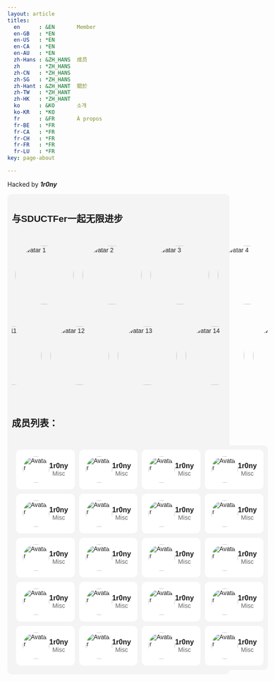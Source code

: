 ```yaml
---
layout: article
titles:
  en      : &EN       Member
  en-GB   : *EN
  en-US   : *EN
  en-CA   : *EN
  en-AU   : *EN
  zh-Hans : &ZH_HANS  成员
  zh      : *ZH_HANS
  zh-CN   : *ZH_HANS
  zh-SG   : *ZH_HANS
  zh-Hant : &ZH_HANT  關於
  zh-TW   : *ZH_HANT
  zh-HK   : *ZH_HANT
  ko      : &KO       소개
  ko-KR   : *KO
  fr      : &FR       À propos
  fr-BE   : *FR
  fr-CA   : *FR
  fr-CH   : *FR
  fr-FR   : *FR
  fr-LU   : *FR
key: page-about

---
```

Hacked by ***1r0ny***

<div class="container">
  <h2>与SDUCTFer一起无限进步</h2>
  <div class="scroll-container">
    <div class="scroll-content">
      <a href="https://almostgph.github.io/" target="_blank"><img src="https://s2.loli.net/2024/06/06/oyWFV32bHELhAdc.jpg" alt="Avatar 1"></a>
      <a href="https://almostgph.github.io/" target="_blank"><img src="https://s2.loli.net/2024/04/14/UC5zm7fti2ZwkGV.jpg" alt="Avatar 2"></a>
      <a href="https://almostgph.github.io/" target="_blank"><img src="https://s2.loli.net/2024/06/06/oyWFV32bHELhAdc.jpg" alt="Avatar 3"></a>
      <a href="https://almostgph.github.io/" target="_blank"><img src="https://s2.loli.net/2024/04/14/UC5zm7fti2ZwkGV.jpg" alt="Avatar 4"></a>
      <a href="https://almostgph.github.io/" target="_blank"><img src="https://s2.loli.net/2024/06/06/oyWFV32bHELhAdc.jpg" alt="Avatar 5"></a>
      <a href="https://almostgph.github.io/" target="_blank"><img src="https://s2.loli.net/2024/06/06/oyWFV32bHELhAdc.jpg" alt="Avatar 6"></a>
      <a href="https://almostgph.github.io/" target="_blank"><img src="https://s2.loli.net/2024/04/14/UC5zm7fti2ZwkGV.jpg" alt="Avatar 7"></a>
      <a href="https://almostgph.github.io/" target="_blank"><img src="https://s2.loli.net/2024/06/06/oyWFV32bHELhAdc.jpg" alt="Avatar 8"></a>
      <a href="https://almostgph.github.io/" target="_blank"><img src="https://s2.loli.net/2024/06/06/oyWFV32bHELhAdc.jpg" alt="Avatar 9"></a>
      <a href="https://almostgph.github.io/0" target="_blank"><img src="https://s2.loli.net/2024/06/06/oyWFV32bHELhAdc.jpg" alt="Avatar 10"></a>
      <a href="https://almostgph.github.io/" target="_blank"><img src="https://s2.loli.net/2024/06/06/oyWFV32bHELhAdc.jpg" alt="Avatar 1"></a>
      <a href="https://almostgph.github.io/" target="_blank"><img src="https://s2.loli.net/2024/04/14/UC5zm7fti2ZwkGV.jpg" alt="Avatar 2"></a>
      <a href="https://almostgph.github.io/" target="_blank"><img src="https://s2.loli.net/2024/06/06/oyWFV32bHELhAdc.jpg" alt="Avatar 3"></a>
      <a href="https://almostgph.github.io/" target="_blank"><img src="https://s2.loli.net/2024/06/06/oyWFV32bHELhAdc.jpg" alt="Avatar 4"></a>
      <a href="https://almostgph.github.io/" target="_blank"><img src="https://s2.loli.net/2024/06/06/oyWFV32bHELhAdc.jpg" alt="Avatar 5"></a>
      <a href="https://almostgph.github.io/" target="_blank"><img src="https://s2.loli.net/2024/04/14/UC5zm7fti2ZwkGV.jpg" alt="Avatar 6"></a>
      <a href="https://almostgph.github.io/" target="_blank"><img src="https://s2.loli.net/2024/06/06/oyWFV32bHELhAdc.jpg" alt="Avatar 7"></a>
      <a href="https://almostgph.github.io/" target="_blank"><img src="https://s2.loli.net/2024/06/06/oyWFV32bHELhAdc.jpg" alt="Avatar 8"></a>
      <a href="https://almostgph.github.io/" target="_blank"><img src="https://s2.loli.net/2024/06/06/oyWFV32bHELhAdc.jpg" alt="Avatar 9"></a>
      <a href="https://almostgph.github.io/" target="_blank"><img src="https://s2.loli.net/2024/06/06/oyWFV32bHELhAdc.jpg" alt="Avatar 10"></a>
    </div>
  </div>
  <div class="scroll-container">
    <div class="scroll-content alternate">
      <a href="https://ch31sbest.github.io/" target="_blank"><img src="https://ch31sbest.github.io/images/tou.jpg" alt="Avatar 11"></a>
      <a href="https://ch31sbest.github.io/" target="_blank"><img src="https://ch31sbest.github.io/images/tou.jpg" alt="Avatar 12"></a>
      <a href="https://ch31sbest.github.io/" target="_blank"><img src="https://ch31sbest.github.io/images/tou.jpg" alt="Avatar 13"></a>
      <a href="https://ch31sbest.github.io/" target="_blank"><img src="https://s2.loli.net/2024/04/14/UC5zm7fti2ZwkGV.jpg" alt="Avatar 14"></a>
      <a href="https://ch31sbest.github.io/" target="_blank"><img src="https://ch31sbest.github.io/images/tou.jpg" alt="Avatar 15"></a>
      <a href="https://ch31sbest.github.io/" target="_blank"><img src="https://ch31sbest.github.io/images/tou.jpg" alt="Avatar 16"></a>
      <a href="https://ch31sbest.github.io/" target="_blank"><img src="https://ch31sbest.github.io/images/tou.jpg" alt="Avatar 17"></a>
      <a href="https://ch31sbest.github.io/" target="_blank"><img src="https://ch31sbest.github.io/images/tou.jpg" alt="Avatar 18"></a>
      <a href="https://ch31sbest.github.io/" target="_blank"><img src="https://s2.loli.net/2024/04/14/UC5zm7fti2ZwkGV.jpg" alt="Avatar 19"></a>
      <a href="https://ch31sbest.github.io/" target="_blank"><img src="https://ch31sbest.github.io/images/tou.jpg" alt="Avatar 20"></a>
      <a href="https://ch31sbest.github.io/" target="_blank"><img src="https://ch31sbest.github.io/images/tou.jpg" alt="Avatar 11"></a>
      <a href="https://ch31sbest.github.io/" target="_blank"><img src="https://ch31sbest.github.io/images/tou.jpg" alt="Avatar 12"></a>
      <a href="https://ch31sbest.github.io/" target="_blank"><img src="https://ch31sbest.github.io/images/tou.jpg" alt="Avatar 13"></a>
      <a href="https://ch31sbest.github.io/" target="_blank"><img src="https://ch31sbest.github.io/images/tou.jpg" alt="Avatar 14"></a>
      <a href="https://ch31sbest.github.io/" target="_blank"><img src="https://ch31sbest.github.io/images/tou.jpg" alt="Avatar 15"></a>
      <a href="https://ch31sbest.github.io/" target="_blank"><img src="https://ch31sbest.github.io/images/tou.jpg" alt="Avatar 16"></a>
      <a href="https://ch31sbest.github.io/" target="_blank"><img src="https://ch31sbest.github.io/images/tou.jpg" alt="Avatar 17"></a>
      <a href="https://ch31sbest.github.io/" target="_blank"><img src="https://ch31sbest.github.io/images/tou.jpg" alt="Avatar 18"></a>
      <a href="https://ch31sbest.github.io/" target="_blank"><img src="https://ch31sbest.github.io/images/tou.jpg" alt="Avatar 19"></a>
      <a href="https://ch31sbest.github.io/" target="_blank"><img src="https://ch31sbest.github.io/images/tou.jpg" alt="Avatar 20"></a>
    </div>
  </div>
  <h2>成员列表：</h2>
  <div class="member-list">
    <div class="member">
        <a href="https://almostgph.github.io/" target="_blank">
            <div class="avatar">
                <img src="https://s2.loli.net/2024/06/06/oyWFV32bHELhAdc.jpg" alt="Avatar">
            </div>
        </a>
        <div class="info">
            <div class="name">1r0ny</div>
            <div class="description">Misc</div>
        </div>
    </div>
    <div class="member">
        <a href="https://almostgph.github.io/" target="_blank">
            <div class="avatar">
                <img src="https://s2.loli.net/2024/06/06/oyWFV32bHELhAdc.jpg" alt="Avatar">
            </div>
        </a>
        <div class="info">
            <div class="name">1r0ny</div>
            <div class="description">Misc</div>
        </div>
    </div>
    <div class="member">
        <a href="https://almostgph.github.io/" target="_blank">
            <div class="avatar">
                <img src="https://s2.loli.net/2024/06/06/oyWFV32bHELhAdc.jpg" alt="Avatar">
            </div>
        </a>
        <div class="info">
            <div class="name">1r0ny</div>
            <div class="description">Misc</div>
        </div>
    </div>
    <div class="member">
        <a href="https://almostgph.github.io/" target="_blank">
            <div class="avatar">
                <img src="https://s2.loli.net/2024/06/06/oyWFV32bHELhAdc.jpg" alt="Avatar">
            </div>
        </a>
        <div class="info">
            <div class="name">1r0ny</div>
            <div class="description">Misc</div>
        </div>
    </div>
    <div class="member">
        <a href="https://almostgph.github.io/" target="_blank">
            <div class="avatar">
                <img src="https://s2.loli.net/2024/06/06/oyWFV32bHELhAdc.jpg" alt="Avatar">
            </div>
        </a>
        <div class="info">
            <div class="name">1r0ny</div>
            <div class="description">Misc</div>
        </div>
    </div>
    <div class="member">
        <a href="https://almostgph.github.io/" target="_blank">
            <div class="avatar">
                <img src="https://s2.loli.net/2024/06/06/oyWFV32bHELhAdc.jpg" alt="Avatar">
            </div>
        </a>
        <div class="info">
            <div class="name">1r0ny</div>
            <div class="description">Misc</div>
        </div>
    </div><div class="member">
        <a href="https://almostgph.github.io/" target="_blank">
            <div class="avatar">
                <img src="https://s2.loli.net/2024/06/06/oyWFV32bHELhAdc.jpg" alt="Avatar">
            </div>
        </a>
        <div class="info">
            <div class="name">1r0ny</div>
            <div class="description">Misc</div>
        </div>
    </div>
    <div class="member">
        <a href="https://almostgph.github.io/" target="_blank">
            <div class="avatar">
                <img src="https://s2.loli.net/2024/06/06/oyWFV32bHELhAdc.jpg" alt="Avatar">
            </div>
        </a>
        <div class="info">
            <div class="name">1r0ny</div>
            <div class="description">Misc</div>
        </div>
    </div>
    <div class="member">
        <a href="https://almostgph.github.io/" target="_blank">
            <div class="avatar">
                <img src="https://s2.loli.net/2024/06/06/oyWFV32bHELhAdc.jpg" alt="Avatar">
            </div>
        </a>
        <div class="info">
            <div class="name">1r0ny</div>
            <div class="description">Misc</div>
        </div>
    </div>
    <div class="member">
        <a href="https://almostgph.github.io/" target="_blank">
            <div class="avatar">
                <img src="https://s2.loli.net/2024/06/06/oyWFV32bHELhAdc.jpg" alt="Avatar">
            </div>
        </a>
        <div class="info">
            <div class="name">1r0ny</div>
            <div class="description">Misc</div>
        </div>
    </div>
    <div class="member">
        <a href="https://almostgph.github.io/" target="_blank">
            <div class="avatar">
                <img src="https://s2.loli.net/2024/06/06/oyWFV32bHELhAdc.jpg" alt="Avatar">
            </div>
        </a>
        <div class="info">
            <div class="name">1r0ny</div>
            <div class="description">Misc</div>
        </div>
    </div>
    <div class="member">
        <a href="https://almostgph.github.io/" target="_blank">
            <div class="avatar">
                <img src="https://s2.loli.net/2024/06/06/oyWFV32bHELhAdc.jpg" alt="Avatar">
            </div>
        </a>
        <div class="info">
            <div class="name">1r0ny</div>
            <div class="description">Misc</div>
        </div>
    </div>
    <div class="member">
        <a href="https://almostgph.github.io/" target="_blank">
            <div class="avatar">
                <img src="https://s2.loli.net/2024/06/06/oyWFV32bHELhAdc.jpg" alt="Avatar">
            </div>
        </a>
        <div class="info">
            <div class="name">1r0ny</div>
            <div class="description">Misc</div>
        </div>
    </div>
    <div class="member">
        <a href="https://almostgph.github.io/" target="_blank">
            <div class="avatar">
                <img src="https://s2.loli.net/2024/06/06/oyWFV32bHELhAdc.jpg" alt="Avatar">
            </div>
        </a>
        <div class="info">
            <div class="name">1r0ny</div>
            <div class="description">Misc</div>
        </div>
    </div>
    <div class="member">
        <a href="https://almostgph.github.io/" target="_blank">
            <div class="avatar">
                <img src="https://s2.loli.net/2024/06/06/oyWFV32bHELhAdc.jpg" alt="Avatar">
            </div>
        </a>
        <div class="info">
            <div class="name">1r0ny</div>
            <div class="description">Misc</div>
        </div>
    </div>
    <div class="member">
        <a href="https://almostgph.github.io/" target="_blank">
            <div class="avatar">
                <img src="https://s2.loli.net/2024/06/06/oyWFV32bHELhAdc.jpg" alt="Avatar">
            </div>
        </a>
        <div class="info">
            <div class="name">1r0ny</div>
            <div class="description">Misc</div>
        </div>
    </div>
    <div class="member">
        <a href="https://almostgph.github.io/" target="_blank">
            <div class="avatar">
                <img src="https://s2.loli.net/2024/06/06/oyWFV32bHELhAdc.jpg" alt="Avatar">
            </div>
        </a>
        <div class="info">
            <div class="name">1r0ny</div>
            <div class="description">Misc</div>
        </div>
    </div>
    <div class="member">
        <a href="https://almostgph.github.io/" target="_blank">
            <div class="avatar">
                <img src="https://s2.loli.net/2024/06/06/oyWFV32bHELhAdc.jpg" alt="Avatar">
            </div>
        </a>
        <div class="info">
            <div class="name">1r0ny</div>
            <div class="description">Misc</div>
        </div>
    </div>
    <div class="member">
        <a href="https://almostgph.github.io/" target="_blank">
            <div class="avatar">
                <img src="https://s2.loli.net/2024/06/06/oyWFV32bHELhAdc.jpg" alt="Avatar">
            </div>
        </a>
        <div class="info">
            <div class="name">1r0ny</div>
            <div class="description">Misc</div>
        </div>
    </div>
    <div class="member">
        <a href="https://almostgph.github.io/" target="_blank">
            <div class="avatar">
                <img src="https://s2.loli.net/2024/06/06/oyWFV32bHELhAdc.jpg" alt="Avatar">
            </div>
        </a>
        <div class="info">
            <div class="name">1r0ny</div>
            <div class="description">Misc</div>
        </div>
    </div>


  </div>
</div>

<style>
  .scroll-container {
    width: 100%;
    overflow: hidden;
    white-space: nowrap;
    margin-bottom: 10px;
    position: relative;
  }

  .scroll-content {
    display: flex;
    width: max-content;
    animation: scroll-left 20s linear infinite;
  }

  .scroll-content.alternate {
    position: relative;
    left: -55pt;
    animation: scroll-left 20s linear infinite;
  }

  .scroll-content a {
    display: inline-block;
    margin:  10px;
  }

  .scroll-content img {
    width: 100pt;
    height: 100pt;
    border-radius: 50%;
  }

  @keyframes scroll-left {
    0% {
      transform: translateX(0%);
    }
    100% {
      transform: translateX(-50%);
    }
  }

  .container {
    display: grid;
    background-color: #f4f4f4;
    border-radius: 10px;
    grid-template-rows: auto;
    gap: 20px;
    padding: 10px;
    font-family: Arial, sans-serif;
  }

  .member-list {
    display: grid;
    grid-template-columns: repeat(4, 1fr);
    gap: 10px;
    background-color: #f4f4f4;
    border-radius: 10px;
    padding: 10px;
  }

  .member {
    display: grid;
    grid-template-columns: 1fr 1fr;
    align-items: center;
    background-color: white;
    border-radius: 10px;
    padding: 15px;
  }

  .member .avatar {
    display: flex;
    justify-content: center;
    align-items: center;
  }

  .member img {
    width: 60px;
    height: 60px;
    border-radius: 50%;
    transition: transform 0.3s, filter 0.3s;
  }

  .member img:hover {
    transform: scale(1.1);
    filter: grayscale(50%);
  }

  .member .info {
    display: flex;
    flex-direction: column;
    justify-content: center;
    align-items: center;
  }

  .member .name {
    font-size: 16px;
    font-weight: bold;
  }

  .member .description {
    font-size: 14px;
    color: #666;
  }
</style>

